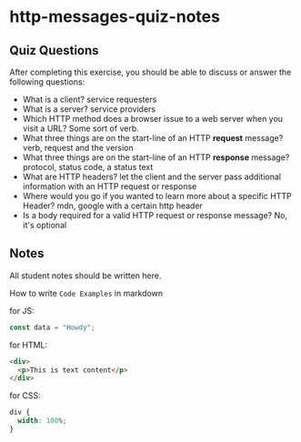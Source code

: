# http-messages-quiz-notes

## Quiz Questions

After completing this exercise, you should be able to discuss or answer the following questions:

- What is a client?
service requesters
- What is a server?
service providers
- Which HTTP method does a browser issue to a web server when you visit a URL?
Some sort of verb.
- What three things are on the start-line of an HTTP **request** message?
 verb, request and the version
- What three things are on the start-line of an HTTP **response** message?
protocol, status code, a status text
- What are HTTP headers?
let the client and the server pass additional information with an HTTP request or response
- Where would you go if you wanted to learn more about a specific HTTP Header?
mdn, google with a certain http header
- Is a body required for a valid HTTP request or response message?
No, it's optional
## Notes

All student notes should be written here.


How to write `Code Examples` in markdown

for JS:

```javascript
const data = "Howdy";
```

for HTML:

```html
<div>
  <p>This is text content</p>
</div>
```

for CSS:

```css
div {
  width: 100%;
}
```
